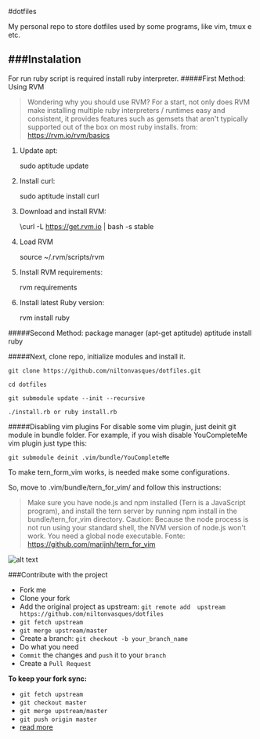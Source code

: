 #dotfiles

My personal repo to store dotfiles used by some programs, like vim, tmux e etc.

###Instalation
---------------------

For run ruby script is required install ruby interpreter.
#####First Method: Using RVM
> Wondering why you should use RVM? For a start, not only does RVM make installing 
> multiple ruby interpreters / runtimes easy and consistent, it provides features 
> such as gemsets that aren't typically supported out of the box on most ruby installs.
> from: https://rvm.io/rvm/basics

1) Update apt:

    sudo aptitude update
2) Install curl:

    sudo aptitude install curl
3) Download and install RVM:

    \curl -L https://get.rvm.io | bash -s stable
4) Load RVM

    source ~/.rvm/scripts/rvm
5) Install RVM requirements:

    rvm requirements
6) Install latest Ruby version:

    rvm install ruby 
    
#####Second Method: package manager (apt-get aptitude)
    aptitude install ruby

#####Next, clone repo, initialize modules and install it.

    git clone https://github.com/niltonvasques/dotfiles.git

    cd dotfiles

    git submodule update --init --recursive

    ./install.rb or ruby install.rb

#####Disabling vim plugins
For disable some vim plugin, just deinit git module in bundle folder. 
For example, if you wish disable YouCompleteMe vim plugin just type this:

    git submodule deinit .vim/bundle/YouCompleteMe

To make tern_form_vim works, is needed make some configurations.

So, move to .vim/bundle/tern_for_vim/ and follow this instructions:

> Make sure you have node.js and npm installed (Tern is a JavaScript program), and install the tern server by running npm install in the bundle/tern_for_vim directory.
> Caution: Because the node process is not run using your standard shell, the NVM version of node.js won't work. You need a global node executable.
> Fonte: https://github.com/marijnh/tern_for_vim

![alt text](https://github.com/niltonvasques/dotfiles/raw/master/docs/res/ss.png "Screenshot")

###Contribute with the project


* Fork me
* Clone your fork
* Add the original project as upstream: `git remote add  upstream https://github.com/niltonvasques/dotfiles`
* `git fetch upstream`
* `git merge upstream/master`
* Create a branch: `git checkout -b your_branch_name`
* Do what you need
* `Commit` the changes and `push` it to your `branch`
* Create a `Pull Request`

__To keep your fork sync:__

* `git fetch upstream`
* `git checkout master`
* `git merge upstream/master`
* `git push origin master`
* [read more](https://help.github.com/articles/syncing-a-fork/)
